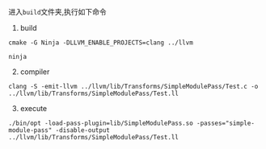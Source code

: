 
进入`build`文件夹,执行如下命令
1. build
```
cmake -G Ninja -DLLVM_ENABLE_PROJECTS=clang ../llvm

ninja
```
2. compiler
```
clang -S -emit-llvm ../llvm/lib/Transforms/SimpleModulePass/Test.c -o ../llvm/lib/Transforms/SimpleModulePass/Test.ll
```
3. execute
```
./bin/opt -load-pass-plugin=lib/SimpleModulePass.so -passes="simple-module-pass" -disable-output ../llvm/lib/Transforms/SimpleModulePass/Test.ll

```